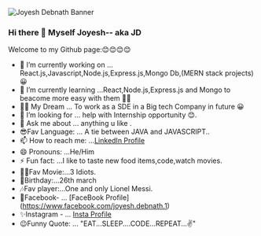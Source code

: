 ![Joyesh Debnath Banner](https://user-images.githubusercontent.com/75598588/118513465-5cace200-b751-11eb-9add-840fca0ccc75.gif)

### Hi there 👋 Myself Joyesh-- aka JD



Welcome to my Github page:😊😊😊😊

- 🔭 I’m currently working on ... React.js,Javascript,Node.js,Express.js,Mongo Db,(MERN stack projects)😀
- 🌱 I’m currently learning ...React,Node.js,Express.js and Mongo to beacome more easy with them 🐱‍👤
- 🐱‍🏍 My Dream ... To work as a SDE in a Big tech Company in future 😀
- 🤔 I’m looking for ... help with Internship opportunity 😊.
- 💬 Ask me about ... anything u like .
- 😎Fav Language: ... A tie between JAVA and JAVASCRIPT..
- 📫 How to reach me: ...[LinkedIn Profile](https://www.linkedin.com/in/joyesh-debnath-549b3b208/)
- 😄 Pronouns: ...He/Him
- ⚡ Fun fact: ...I like to taste new food items,code,watch movies.
- 🐱‍🚀Fav Movie:...3 Idiots.
- 🎂Birthday:...26th march
- 🎶Fav player:...One and only Lionel Messi.
- 👀Facebook- ... [FaceBook Profile] (https://www.facebook.com/joyesh.debnath.1)
- ✨Instagram - ... [Insta Profile](https://www.instagram.com/joyeshdebnath9311/)
- 😉Funny Quote: ... "EAT...SLEEP....CODE...REPEAT...✌"

